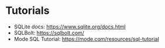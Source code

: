 # Tutorials

- SQLite docs: https://www.sqlite.org/docs.html
- SQLBolt: https://sqlbolt.com/
- Mode SQL Tutorial: https://mode.com/resources/sql-tutorial
